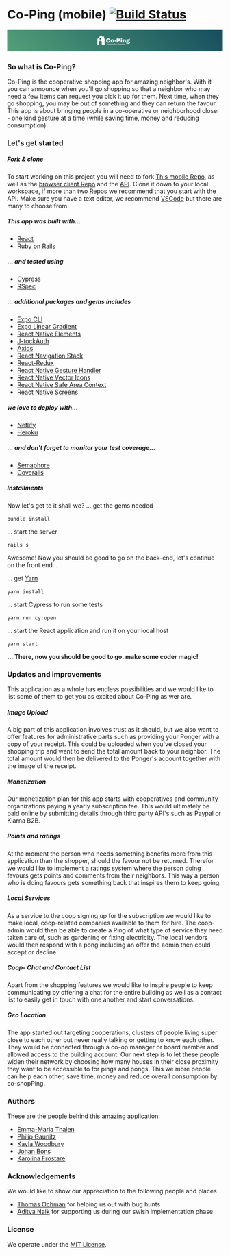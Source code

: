 # Co-Ping (mobile) [![Build Status](https://semaphoreci.com/api/v1/kaylawoodbury/co_ping_client-3/branches/development/badge.svg)](https://semaphoreci.com/kaylawoodbury/co_ping_client-3)

![Co-Ping image](assets/images/copingWide.png)

### So what is Co-Ping?

Co-Ping is the cooperative shopping app for amazing neighbor's. With it you can announce when you'll go shopping so that a neighbor who may need a few items can request you pick it up for them. Next time, when they go shopping, you may be out of something and they can return the favour. This app is about bringing people in a co-operative or neighborhood closer - one kind gesture at a time (while saving time, money and reducing consumption).

### Let's get started

##### Fork & clone
To start working on this project you will need to fork [This mobile Repo](https://github.com/CraftAcademy/co_ping_mobile), as well as the [browser client Repo](https://github.com/CraftAcademy/co_ping_client) and the [API](https://github.com/CraftAcademy/co_ping_api). Clone it down to your local workspace, if more than two Repos we recommend that you start with the API. Make sure you have a text editor, we recommend [VSCode](https://code.visualstudio.com/) but there are many to choose from.

##### This app was built with...

* [React](https://reactjs.org/)
* [Ruby on Rails](https://rubyonrails.org/)

##### ... and tested using

* [Cypress](https://www.cypress.io/)
* [RSpec](https://rspec.info/)

##### ... additional packages and gems includes
* [Expo CLI](https://docs.expo.io/versions/latest/workflow/expo-cli/)
* [Expo Linear Gradient](https://docs.expo.io/versions/latest/sdk/linear-gradient/)
* [React Native Elements](https://react-native-elements.github.io/react-native-elements/)
* [J-tockAuth](https://www.npmjs.com/package/j-tockauth)
* [Axios](https://www.npmjs.com/package/axios)
* [React Navigation Stack](https://reactnavigation.org/docs/stack-navigator/)
* [React-Redux](https://react-redux.js.org/)
* [React Native Gesture Handler](https://software-mansion.github.io/react-native-gesture-handler/docs/getting-started.html)
* [React Native Vector Icons](https://github.com/oblador/react-native-vector-icons)
* [React Native Safe Area Context](https://www.npmjs.com/package/react-native-safe-area-context)
* [React Native Screens](https://reactnative.dev/docs/navigation)

##### we love to deploy with...

* [Netlify](https://www.netlify.com/)
* [Heroku](https://www.heroku.com/)

##### ... and don't forget to monitor your test coverage...

* [Semaphore](https://semaphoreci.com/)
* [Coveralls](https://coveralls.io/)


##### Installments
Now let's get to it shall we?
... get the gems needed

```
bundle install
```
... start the server
```
rails s
```
Awesome! Now you should be good to go on the back-end, let's continue on the front end...

... get [Yarn](https://yarnpkg.com/)
```
yarn install
```
... start Cypress to run some tests
```
yarn run cy:open
```
... start the React application and run it on your local host
```
yarn start
```
**... There, now you should be good to go. make some coder magic!**

### Updates and improvements
This application as a whole has endless possibilities and we would like to list some of them to get you as excited about Co-Ping as wer are.

##### Image Upload
A big part of this application involves trust as it should, but we also want to offer features for administrative parts such as providing your Ponger with a copy of your receipt. This could be uploaded when you've closed your shopping trip and want to send the total amount back to your neighbor. The total amount would then be delivered to the Ponger's account together with the image of the receipt.

##### Monetization
Our monetization plan for this app starts with cooperatives and community organizations paying a yearly subscription fee. This would ultimately be paid online by submitting details through third party API's such as Paypal or Klarna B2B.

##### Points and ratings
At the moment the person who needs something benefits more from this application than the shopper, should the favour not be returned. Therefor we would like to implement a ratings system where the person doing favours gets points and comments from their neighbors. This way a person who is doing favours gets something back that inspires them to keep going.

##### Local Services
As a service to the coop signing up for the subscription we would like to make local, coop-related companies available to them for hire. The coop-admin would then be able to create a Ping of what type of service they need taken care of, such as gardening or fixing electricity. The local vendors would then respond with a pong including an offer the admin then could accept or decline.

##### Coop- Chat and Contact List
Apart from the shopping features we would like to inspire people to keep communicating by offering a chat for the entire building as well as a contact list to easily get in touch with one another and start conversations.

##### Geo Location
The app started out targeting cooperations, clusters of people living super close to each other but never really talking or getting to know each other. They would be connected through a co-op manager or board member and allowed access to the building account. Our next step is to let these people widen their network by choosing how many houses in their close proximity they want to be accessible to for pings and pongs. This we more people can help each other, save time, money and reduce overall consumption by co-shopPing.

### Authors
These are the people behind this amazing application:
* [Emma-Maria Thalen](https://github.com/emtalen)
* [Philip Gaunitz](https://github.com/pgaunitz)
* [Kayla Woodbury](https://github.com/kaylawoodbury)
* [Johan Bons](https://github.com/johanbounce)
* [Karolina Frostare](https://github.com/kaylawoodbury)

### Acknowledgements
We would like to show our appreciation to the following people and places
* [Thomas Ochman](https://github.com/tochman) for helping us out with bug hunts
* [Aditya Naik](https://github.com/kianaditya) for supporting us during our swish implementation phase

### License
We operate under the [MIT License](https://en.wikipedia.org/wiki/MIT_License).